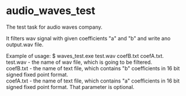 # audio_waves_test
The test task for audio waves company. 

It filters wav signal  with given coefficients "a" and "b" and write ano output.wav file.

Example of usage: $ waves_test.exe test.wav coefB.txt coefA.txt. <br />
test.wav - the name of wav file, which is going to be filtered. <br />
coefB.txt - the name of text file, which contains "b" coefficients in 16 bit signed fixed point format. <br />
coefA.txt - the name of text file, which contains "a" coefficients in 16 bit signed fixed point format. That parameter is optional. <br />
